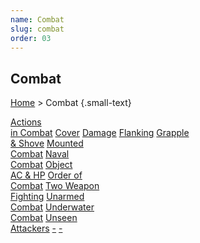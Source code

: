 ```yaml
---
name: Combat
slug: combat
order: 03
---
```

## Combat
[Home](dm-operations-center) > Combat {.small-text}

<div class="menu-container">
    <a href="actions-in-combat">Actions<br/> in Combat</a>
    <a href="cover">Cover</a>
    <a href="damage">Damage</a>
    <a href="flanking">Flanking</a>
    <a href="grapple-and-shove">Grapple<br/> & Shove</a>
    <a href="mounted-combat">Mounted<br/> Combat</a>
    <a href="naval-combat">Naval<br/> Combat</a>
    <a href="object-ac-and-hp">Object<br/> AC & HP</a>
    <a href="order-of-combat">Order of<br/> Combat</a>
    <a href="two-weapon-fighting">Two Weapon<br/> Fighting</a>
    <a href="unarmed-combat">Unarmed<br/> Combat</a>
    <a href="underwater-combat">Underwater<br/> Combat</a>
    <a href="unseen-attackers">Unseen<br/> Attackers</a>
    <a href=".">-</a>
    <a href=".">-</a>
</div>

